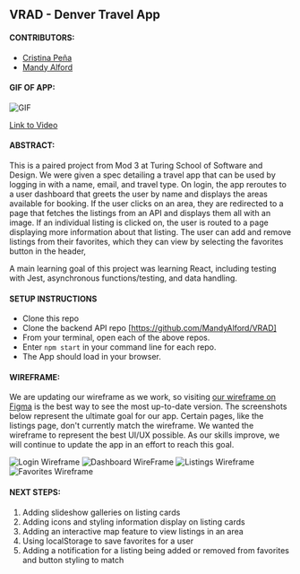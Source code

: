 ## VRAD - Denver Travel App

#### CONTRIBUTORS:
- [Cristina Peña](github.com/CLPena)
- [Mandy Alford](github.com/MandyAlford)

#### GIF OF APP:
![GIF](https://i.imgur.com/Hz1d0Ch.gif)


[Link to Video](https://www.youtube.com/watch?v=7QbIl6g2z3Y&feature=youtu.be)

#### ABSTRACT:
This is a paired project from Mod 3 at Turing School of Software and Design. We were given a spec detailing a travel app that can be used by logging in with a name, email, and travel type. On login, the app reroutes to a user dashboard that greets the user by name and displays the areas available for booking. If the user clicks on an area, they are redirected to a page that fetches the listings from an API and displays them all with an image. If an individual listing is clicked on, the user is routed to a page displaying more information about that listing. The user can add and remove listings from their favorites, which they can view by selecting the favorites button in the header,

A main learning goal of this project was learning React, including testing with Jest, asynchronous functions/testing, and data handling. 

#### SETUP INSTRUCTIONS

* Clone this repo
* Clone the backend API repo [https://github.com/MandyAlford/VRAD]
* From your terminal, open each of the above repos.
* Enter `npm start` in your command line for each repo.
* The App should load in your browser.  
  

#### WIREFRAME:
We are updating our wireframe as we work, so visiting [our wireframe on Figma](https://www.figma.com/file/RArYIkKpWCdANKnyw6LiXn/VRAD-Wireframe?node-id=9%3A13) is the best way to see the most up-to-date version. The screenshots below represent the ultimate goal for our app. Certain pages, like the listings page, don't currently match the wireframe. We wanted the wireframe to represent the best UI/UX possible. As our skills improve, we will continue to update the app in an effort to reach this goal.

![Login Wireframe](https://i.imgur.com/QpUxRDV.png)
![Dashboard WireFrame](https://i.imgur.com/zio8i2R.png)
![Listings Wireframe](https://i.imgur.com/RMKBckC.png)
![Favorites Wireframe](https://i.imgur.com/Twi5zky.png)

#### NEXT STEPS:
1. Adding slideshow galleries on listing cards
2. Adding icons and styling information display on listing cards
3. Adding an interactive map feature to view listings in an area
4. Using localStorage to save favorites for a user
5. Adding a notification for a listing being added or removed from favorites and button styling to match
